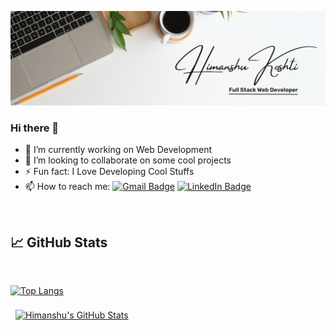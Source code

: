 ![Himanshu's GitHub Banner](./Banner.png)
### Hi there 👋

- 🔭 I’m currently working on Web Development
- 👯 I’m looking to collaborate on some cool projects
- ⚡ Fun fact: I Love Developing Cool Stuffs
- 📫 How to reach me:
[![Gmail Badge](https://img.shields.io/badge/Gmail-Profile-informational?style=flat&logo=twitter&logoColor=white&color=1CA2F1)](koshtihimanshu02@gmail.com)
[![LinkedIn Badge](https://img.shields.io/badge/LinkedIn-Profile-informational?style=flat&logo=linkedin&logoColor=white&color=0D76A8)](https://www.linkedin.com/in/himanshu-koshti-a01036195)

<!-- https://github-readme-stats.vercel.app/api/top-langs/?username=anuraghazra&layout=compact -->
<br>

## &#x1f4c8; GitHub Stats

<br>

[![Top Langs](https://github-readme-stats.vercel.app/api/top-langs/?username=himanshukoshti&layout=compact)](https://github.com/himanshukoshti/github-readme-stats)

<!-- <a href="https://github.com/himanshukoshti">
  <img align="center" style="margin:0.5rem" src=" https://github-readme-stats.vercel.app/api/top-langs/?username=himanshukoshti&layout=compact" />
</a> -->

<a href="https://github.com/himanshukoshti">
  <img align="center" style="margin:0.5rem" src="https://github-readme-stats.vercel.app/api?username=himanshukoshti&show_icons=true&line_height=27&count_private=true&title_color=ffffff&text_color=c9cacc&icon_color=4AB097&bg_color=1A2B34" alt="Himanshu's GitHub Stats" />
</a>

<br>
